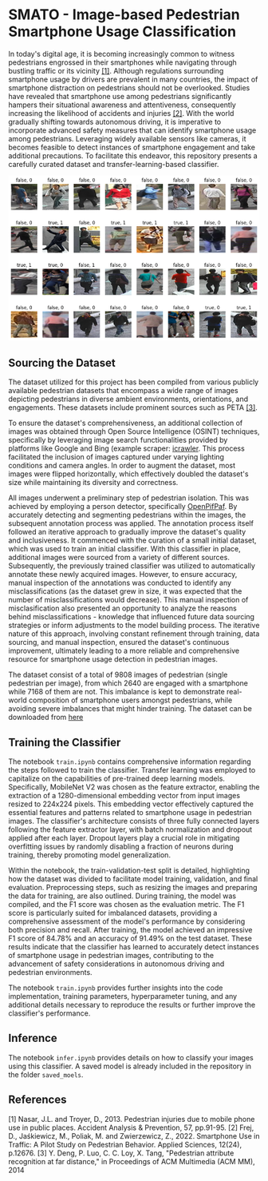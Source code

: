 # SMATO - Image-based Pedestrian Smartphone Usage Classification

In today's digital age, it is becoming increasingly common to witness pedestrians engrossed in their smartphones while navigating through bustling traffic or its vicinity [[1]](#1). Although regulations surrounding smartphone usage by drivers are prevalent in many countries, the impact of smartphone distraction on pedestrians should not be overlooked. Studies have revealed that smartphone use among pedestrians significantly hampers their situational awareness and attentiveness, consequently increasing the likelihood of accidents and injuries [[2]](#2). With the world gradually shifting towards autonomous driving, it is imperative to incorporate advanced safety measures that can identify smartphone usage among pedestrians. Leveraging widely available sensors like cameras, it becomes feasible to detect instances of smartphone engagement and take additional precautions. To facilitate this endeavor, this repository presents a carefully curated dataset and transfer-learning-based classifier.

![alt text](https://github.com/saadejazz/smato/blob/main/images/example_predictions.png)

## Sourcing the Dataset

The dataset utilized for this project has been compiled from various publicly available pedestrian datasets that encompass a wide range of images depicting pedestrians in diverse ambient environments, orientations, and engagements. These datasets include prominent sources such as PETA [[3]](#3).

To ensure the dataset's comprehensiveness, an additional collection of images was obtained through Open Source Intelligence (OSINT) techniques, specifically by leveraging image search functionalities provided by platforms like Google and Bing (example scraper: [icrawler](https://icrawler.readthedocs.io/en/latest/). This process facilitated the inclusion of images captured under varying lighting conditions and camera angles. In order to augment the dataset, most images were flipped horizontally, which effectively doubled the dataset's size while maintaining its diversity and correctness.

All images underwent a preliminary step of pedestrian isolation. This was achieved by employing a person detector, specifically [OpenPifPaf](https://openpifpaf.github.io/intro.html). By accurately detecting and segmenting pedestrians within the images, the subsequent annotation process was applied. The annotation process itself followed an iterative approach to gradually improve the dataset's quality and inclusiveness. It commenced with the curation of a small initial dataset, which was used to train an initial classifier. With this classifier in place, additional images were sourced from a variety of different sources. Subsequently, the previously trained classifier was utilized to automatically annotate these newly acquired images. However, to ensure accuracy, manual inspection of the annotations was conducted to identify any misclassifications (as the dataset grew in size, it was expected that the number of misclassifications would decrease). This manual inspection of misclasification also presented an opportunity to analyze the reasons behind misclassifications - knowledge that influenced future data sourcing strategies or inform adjustments to the model building process. The iterative nature of this approach, involving constant refinement through training, data sourcing, and manual inspection, ensured the dataset's continuous improvement, ultimately leading to a more reliable and comprehensive resource for smartphone usage detection in pedestrian images.

The dataset consist of a total of 9808 images of pedestrian (single pedestrian per image), from which 2640 are engaged with a smartphone while 7168 of them are not. This imbalance is kept to demonstrate real-world composition of smartphone users amongst pedestrians, while avoiding severe imbalances that might hinder training. The dataset can be downloaded from [here](https://drive.google.com/file/d/19s5nV1UHCmF59w_ELDtV-0HuC2p3XEhM/view?usp=sharing)

## Training the Classifier

The notebook ```train.ipynb``` contains comprehensive information regarding the steps followed to train the classifier. Transfer learning was employed to capitalize on the capabilities of pre-trained deep learning models. Specifically, MobileNet V2 was chosen as the feature extractor, enabling the extraction of a 1280-dimensional embedding vector from input images resized to 224x224 pixels. This embedding vector effectively captured the essential features and patterns related to smartphone usage in pedestrian images. The classifier's architecture consists of three fully connected layers following the feature extractor layer, with batch normalization and dropout applied after each layer. Dropout layers play a crucial role in mitigating overfitting issues by randomly disabling a fraction of neurons during training, thereby promoting model generalization.

Within the notebook, the train-validation-test split is detailed, highlighting how the dataset was divided to facilitate model training, validation, and final evaluation. Preprocessing steps, such as resizing the images and preparing the data for training, are also outlined. During training, the model was compiled, and the F1 score was chosen as the evaluation metric. The F1 score is particularly suited for imbalanced datasets, providing a comprehensive assessment of the model's performance by considering both precision and recall. After training, the model achieved an impressive F1 score of 84.78% and an accuracy of 91.49% on the test dataset. These results indicate that the classifier has learned to accurately detect instances of smartphone usage in pedestrian images, contributing to the advancement of safety considerations in autonomous driving and pedestrian environments.

The notebook ```train.ipynb``` provides further insights into the code implementation, training parameters, hyperparameter tuning, and any additional details necessary to reproduce the results or further improve the classifier's performance.

## Inference
The notebook ```infer.ipynb``` provides details on how to classify your images using this classifier. A saved model is already included in the repository in the folder ```saved_moels```.

## References
<a id="1">[1]</a> Nasar, J.L. and Troyer, D., 2013. Pedestrian injuries due to mobile phone use in public places. Accident Analysis & Prevention, 57, pp.91-95.
<a id="2">[2]</a>  Frej, D., Jaśkiewicz, M., Poliak, M. and Zwierzewicz, Z., 2022. Smartphone Use in Traffic: A Pilot Study on Pedestrian Behavior. Applied Sciences, 12(24), p.12676.
<a id="3">[3]</a> Y. Deng, P. Luo, C. C. Loy, X. Tang, "Pedestrian attribute recognition at far distance," in Proceedings of ACM Multimedia (ACM MM), 2014
